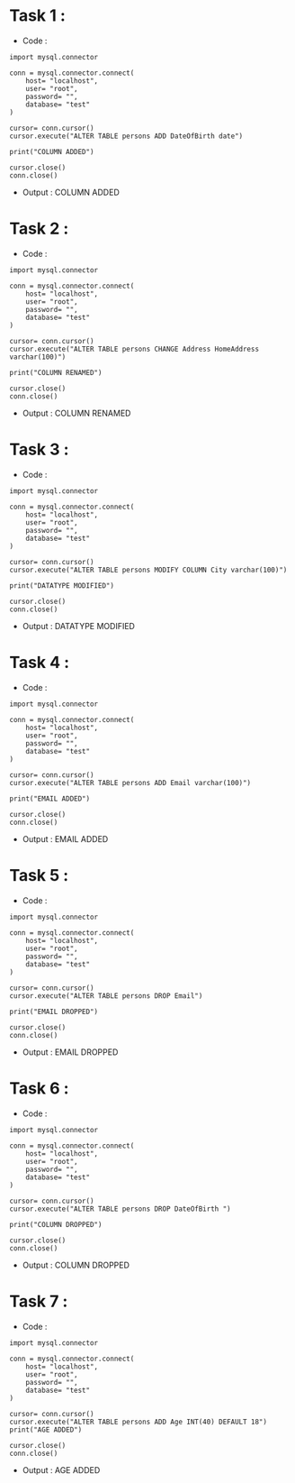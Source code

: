 # Task 1 :
- Code :
```
import mysql.connector

conn = mysql.connector.connect(
    host= "localhost",
    user= "root",
    password= "",
    database= "test"
)

cursor= conn.cursor()
cursor.execute("ALTER TABLE persons ADD DateOfBirth date")

print("COLUMN ADDED")

cursor.close()
conn.close()
```
- Output :
COLUMN ADDED
# Task 2 :
- Code :
```
import mysql.connector

conn = mysql.connector.connect(
    host= "localhost",
    user= "root",
    password= "",
    database= "test"
)

cursor= conn.cursor()
cursor.execute("ALTER TABLE persons CHANGE Address HomeAddress varchar(100)")

print("COLUMN RENAMED")

cursor.close()
conn.close()
```
- Output :
COLUMN RENAMED
# Task 3 :
- Code :
```
import mysql.connector

conn = mysql.connector.connect(
    host= "localhost",
    user= "root",
    password= "",
    database= "test"
)

cursor= conn.cursor()
cursor.execute("ALTER TABLE persons MODIFY COLUMN City varchar(100)")

print("DATATYPE MODIFIED")

cursor.close()
conn.close()
```
- Output :
DATATYPE MODIFIED
# Task 4 :
- Code :
```
import mysql.connector

conn = mysql.connector.connect(
    host= "localhost",
    user= "root",
    password= "",
    database= "test"
)

cursor= conn.cursor()
cursor.execute("ALTER TABLE persons ADD Email varchar(100)")

print("EMAIL ADDED")

cursor.close()
conn.close()
```
- Output :
EMAIL ADDED
# Task 5 :
- Code :
```
import mysql.connector

conn = mysql.connector.connect(
    host= "localhost",
    user= "root",
    password= "",
    database= "test"
)

cursor= conn.cursor()
cursor.execute("ALTER TABLE persons DROP Email")

print("EMAIL DROPPED")

cursor.close()
conn.close()
```
- Output :
EMAIL DROPPED
# Task 6 :
- Code :
```
import mysql.connector

conn = mysql.connector.connect(
    host= "localhost",
    user= "root",
    password= "",
    database= "test"
)

cursor= conn.cursor()
cursor.execute("ALTER TABLE persons DROP DateOfBirth ")

print("COLUMN DROPPED")

cursor.close()
conn.close()
```
- Output :
COLUMN DROPPED
# Task 7 :
- Code :
```
import mysql.connector

conn = mysql.connector.connect(
    host= "localhost",
    user= "root",
    password= "",
    database= "test"
)

cursor= conn.cursor()
cursor.execute("ALTER TABLE persons ADD Age INT(40) DEFAULT 18")
print("AGE ADDED")

cursor.close()
conn.close()
```
- Output :
AGE ADDED
